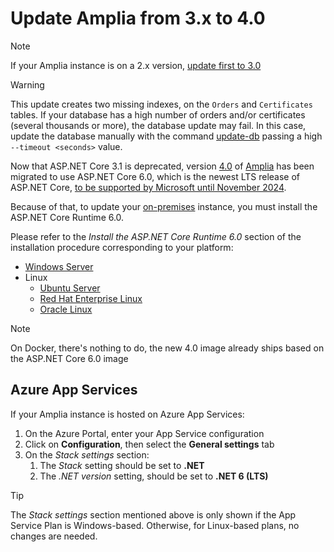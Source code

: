 ﻿# Update Amplia from 3.x to 4.0

> [!NOTE]
> If your Amplia instance is on a 2.x version, [update first to 3.0](update-30.md)

> [!WARNING]
> This update creates two missing indexes, on the `Orders` and `Certificates` tables. If your database has a high number of orders and/or
> certificates (several thousands or more), the database update may fail. In this case, update the database manually with the command
> [update-db](on-premises/tool/update-db.md) passing a high `--timeout <seconds>` value.

Now that ASP.NET Core 3.1 is deprecated, version [4.0](../changelog.md#v4-0-0) of [Amplia](../index.md) has been migrated to use ASP.NET Core 6.0, which is
the newest LTS release of ASP.NET Core, [to be supported by Microsoft until November 2024](https://dotnet.microsoft.com/platform/support/policy/dotnet-core#lifecycle).

Because of that, to update your [on-premises](index.md) instance, you must install the ASP.NET Core Runtime 6.0.

Please refer to the *Install the ASP.NET Core Runtime 6.0* section of the installation procedure corresponding to your platform:

* [Windows Server](windows/install.md#install-aspnet-core)
* Linux
  * [Ubuntu Server](linux/install-ubuntu.md#install-aspnet-core)
  * [Red Hat Enterprise Linux](linux/install-rhel.md#install-aspnet-core)
  * [Oracle Linux](linux/install-oracle.md#install-aspnet-core)

> [!NOTE]
> On Docker, there's nothing to do, the new 4.0 image already ships based on the ASP.NET Core 6.0 image

## Azure App Services

If your Amplia instance is hosted on Azure App Services:

1. On the Azure Portal, enter your App Service configuration
1. Click on **Configuration**, then select the **General settings** tab
1. On the *Stack settings* section:
   1. The *Stack* setting should be set to **.NET**
   1. The *.NET version* setting, should be set to **.NET 6 (LTS)**

> [!TIP]
> The *Stack settings* section mentioned above is only shown if the App Service Plan is Windows-based. Otherwise, for Linux-based plans, no changes are needed.
